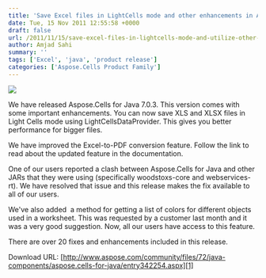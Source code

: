 ```yaml
---
title: 'Save Excel files in LightCells mode and other enhancements in Aspose.Cells for Java 7.0.3'
date: Tue, 15 Nov 2011 12:55:58 +0000
draft: false
url: /2011/11/15/save-excel-files-in-lightcells-mode-and-utilize-other-enhancements-with-aspose.cells-for-java-7.0.3/
author: Amjad Sahi
summary: ''
tags: ['Excel', 'java', 'product release']
categories: ['Aspose.Cells Product Family']
---
```


![](http://www.aspose.com/Images/aspose.cells-logo2.jpg)

We have released Aspose.Cells for Java 7.0.3. This version comes with some important enhancements. You can now save XLS and XLSX files in Light Cells mode using LightCellsDataProvider. This gives you better performance for bigger files.

We have improved the Excel-to-PDF conversion feature. Follow the link to read about the updated feature in the documentation.

One of our users reported a clash between Aspose.Cells for Java and other JARs that they were using (specifically woodstoxs-core and webservices-rt). We have resolved that issue and this release makes the fix available to all of our users.

We've also added  a method for getting a list of colors for different objects used in a worksheet. This was requested by a customer last month and it was a very good suggestion. Now, all our users have access to this feature.

There are over 20 fixes and enhancements included in this release.

Download URL: [http://www.aspose.com/community/files/72/java-components/aspose.cells-for-java/entry342254.aspx][1]




[1]: https://downloads.aspose.com/





